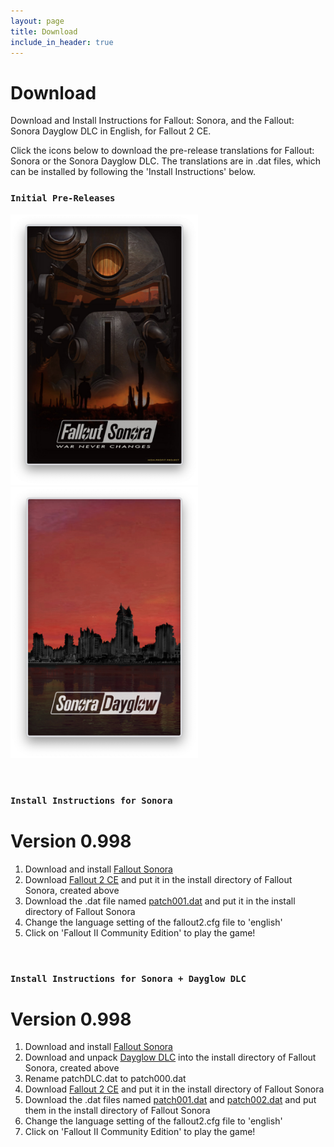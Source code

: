 ```yaml
---
layout: page
title: Download
include_in_header: true
---
```


# Download
Download and Install Instructions for Fallout: Sonora, and the Fallout: Sonora Dayglow DLC in English, for Fallout 2 CE.

Click the icons below to download the pre-release translations for Fallout: Sonora or the Sonora Dayglow DLC. The translations are in .dat files, which can be installed by following the 'Install Instructions' below.

### `Initial Pre-Releases`

[<img src="https://raw.githubusercontent.com/cambragol/Fallout-Sonora/main/assets/Screen%20Shot%20Sonora.png" width="300" />](https://github.com/cambragol/Fallout-Sonora-English/releases/download/0.9/patch001.dat "patch001.dat")[<img src="https://raw.githubusercontent.com/cambragol/Fallout-Sonora/main/assets/Screen%20Shot%20Dayglow.png" width="300" />](https://github.com/cambragol/Fallout-Sonora-English/releases/download/0.9/patch002.dat "patch002.dat") 

<!--### [Download patch001.dat](https://github.com/cambragol/Fallout-Sonora-English/releases/download/0.9/patch001.dat)
### [Download patch002.dat](https://github.com/cambragol/Fallout-Sonora-English/releases/download/0.9/patch002.dat)-->

<br>

### `Install Instructions for Sonora`
# **Version 0.998**

1. Download and install [Fallout Sonora](https://cloud.mail.ru/public/jsg1/HSrkfMyPB)
2. Download [Fallout 2 CE](https://github.com/alexbatalov/fallout2-ce/releases/tag/v1.3.0) and put it in the install directory of Fallout Sonora, created above
3. Download the .dat file named [patch001.dat](https://github.com/cambragol/Fallout-Sonora-English/releases/download/0.9/patch001.dat) and put it in the install directory of Fallout Sonora
4. Change the language setting of the fallout2.cfg file to 'english'
5. Click on 'Fallout II Community Edition' to play the game!

<br>

### `Install Instructions for Sonora + Dayglow DLC`
# **Version 0.998**

1. Download and install [Fallout Sonora](https://cloud.mail.ru/public/jsg1/HSrkfMyPB)
2. Download and unpack [Dayglow DLC](https://cloud.mail.ru/public/s3bg/oiJr6N1Gh) into the install directory of Fallout Sonora, created above
3. Rename patchDLC.dat to patch000.dat
4. Download [Fallout 2 CE](https://github.com/alexbatalov/fallout2-ce/releases/tag/v1.3.0) and put it in the install directory of Fallout Sonora
5. Download the .dat files named [patch001.dat](https://github.com/cambragol/Fallout-Sonora-English/releases/download/0.9/patch001.dat) and [patch002.dat](https://github.com/cambragol/Fallout-Sonora-English/releases/download/0.9/patch002.dat) and put them in the install directory of Fallout Sonora
6. Change the language setting of the fallout2.cfg file to 'english'
7. Click on 'Fallout II Community Edition' to play the game!

<br>
